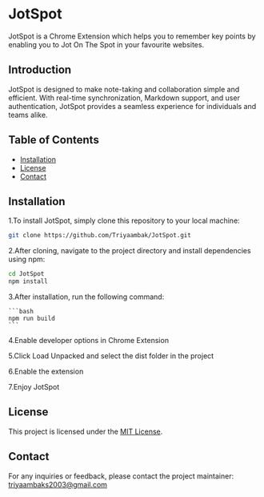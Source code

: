 # JotSpot

JotSpot is a Chrome Extension which helps you to remember key points by enabling you to Jot On The Spot in your favourite websites.

## Introduction

JotSpot is designed to make note-taking and collaboration simple and efficient. With real-time synchronization, Markdown support, and user authentication, JotSpot provides a seamless experience for individuals and teams alike.

## Table of Contents

- [Installation](#installation)
- [License](#license)
- [Contact](#contact)

## Installation

1.To install JotSpot, simply clone this repository to your local machine:

```bash
git clone https://github.com/Triyaambak/JotSpot.git

```
2.After cloning, navigate to the project directory and install dependencies using npm:

```bash
cd JotSpot
npm install
```
3.After installation, run the following command:

    ```bash
    npm run build
    ```
4.Enable developer options in Chrome Extension

5.Click Load Unpacked and select the dist folder in the project

6.Enable the extension

7.Enjoy JotSpot

## License

This project is licensed under the [MIT License](LICENSE).

## Contact

For any inquiries or feedback, please contact the project maintainer:
triyaambaks2003@gmail.com


